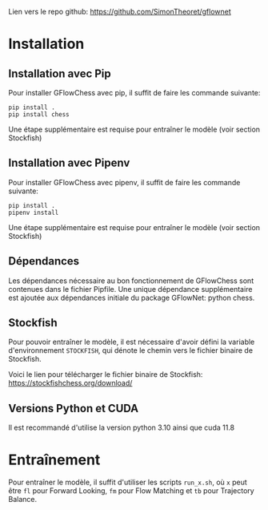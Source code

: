 Lien vers le repo github: https://github.com/SimonTheoret/gflownet

# Installation
## Installation avec Pip
Pour installer GFlowChess avec pip, il suffit de faire les commande suivante:
```
pip install .
pip install chess
``` 
Une étape supplémentaire est requise pour entraîner le modèle (voir
section Stockfish)

## Installation avec Pipenv
Pour installer GFlowChess avec pipenv, il suffit de faire les commande suivante:
```
pip install .
pipenv install
``` 
Une étape supplémentaire est requise pour entraîner le modèle (voir
section Stockfish)

## Dépendances
Les dépendances nécessaire au bon fonctionnement de GFlowChess sont
contenues dans le fichier Pipfile. Une unique dépendance
supplémentaire est ajoutée aux dépendances initiale du package
GFlowNet: python chess.

## Stockfish
Pour pouvoir entraîner le modèle, il est nécessaire d'avoir défini la
variable d'environnement `STOCKFISH`, qui dénote le chemin vers le
fichier binaire de Stockfish.

Voici le lien pour télécharger le fichier binaire de Stockfish:
https://stockfishchess.org/download/

## Versions Python et CUDA
Il est recommandé d'utilise la version python 3.10 ainsi que cuda 11.8

# Entraînement
Pour entraîner le modèle, il suffit d'utiliser les scripts `run_x.sh`,
où `x` peut être `fl` pour Forward Looking, `fm` pour Flow Matching et
`tb` pour Trajectory Balance.

